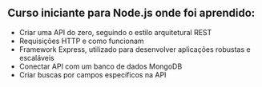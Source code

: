 ## Curso iniciante para Node.js onde foi aprendido:
* Criar uma API do zero, seguindo o estilo arquitetural REST
* Requisições HTTP e como funcionam
* Framework Express, utilizado para desenvolver aplicações robustas e escaláveis
* Conectar API com um banco de dados MongoDB
* Criar buscas por campos específicos na API